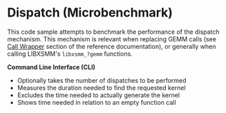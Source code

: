 # Dispatch (Microbenchmark)

This code sample attempts to benchmark the performance of the dispatch mechanism. This mechanism is relevant when replacing GEMM calls (see [Call Wrapper](https://github.com/hfp/libxsmm#call-wrapper) section of the reference documentation), or generally when calling LIBXSMM's `libxsmm_?gemm` functions.

**Command Line Interface (CLI)**

* Optionally takes the number of dispatches to be performed
* Measures the duration needed to find the requested kernel
* Excludes the time needed to actually generate the kernel
* Shows time needed in relation to an empty function call


